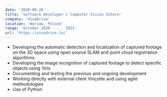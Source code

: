 ```yaml
---
date: '2020-09-26'
title: 'Software Developer / Computer Vision Intern'
company: 'VivaDrive'
location: 'Warsaw, Poland'
range: 'October 2020 - ... 2021'
url: 'https://vivadrive.io/'
---
```


- Developing the automatic detection and localization of captured footage on the 3D space using open source SLAM and point cloud registration algorithms
- Developing the image recognition of captured footage to detect specific objects using Yolo
- Documenting and testing the previous and ongoing development
- Working directly with external client Vinçotte and using agile methodologies
- Use of Python
